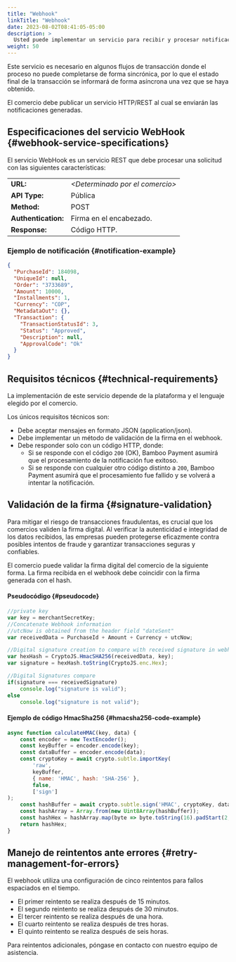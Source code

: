 ```yaml
---
title: "Webhook"
linkTitle: "Webhook"
date: 2023-08-02T08:41:05-05:00
description: >
  Usted puede implementar un servicio para recibir y procesar notificaciones enviadas desde los sistemas de Bamboo Payment.
weight: 50
---
```


Este servicio es necesario en algunos flujos de transacción donde el proceso no puede completarse de forma sincrónica, por lo que el estado final de la transacción se informará de forma asíncrona una vez que se haya obtenido.

El comercio debe publicar un servicio HTTP/REST al cual se enviarán las notificaciones generadas.

## Especificaciones del servicio WebHook {#webhook-service-specifications}
El servicio WebHook es un servicio REST que debe procesar una solicitud con las siguientes características:

<div id="shortTable"></div>

|        |          | 
|:-------|:---------|
|**URL:** | *\<Determinado por el comercio>* |
|**API Type:** | Pública |
|**Method:** | POST |
|**Authentication:** | Firma en el encabezado. |
|**Response:** | Código HTTP. |

### Ejemplo de notificación {#notification-example}

```json
{
  "PurchaseId": 184098,
  "UniqueId": null,
  "Order": "3733689",
  "Amount": 10000,
  "Installments": 1,
  "Currency": "COP",
  "MetadataOut": {},
  "Transaction": {
    "TransactionStatusId": 3,
    "Status": "Approved",
    "Description": null,
    "ApprovalCode": "Ok"
  }
}
```

## Requisitos técnicos {#technical-requirements}
La implementación de este servicio depende de la plataforma y el lenguaje elegido por el comercio.

Los únicos requisitos técnicos son:

- Debe aceptar mensajes en formato JSON (application/json).
- Debe implementar un método de validación de la firma en el webhook.
- Debe responder solo con un código HTTP, donde:
  * Si se responde con el código `200` (OK), Bamboo Payment asumirá que el procesamiento de la notificación fue exitoso.
  * Si se responde con cualquier otro código distinto a `200`, Bamboo Payment asumirá que el procesamiento fue fallido y se volverá a intentar la notificación.


## Validación de la firma {#signature-validation}
Para mitigar el riesgo de transacciones fraudulentas, es crucial que los comercios validen la firma digital. Al verificar la autenticidad e integridad de los datos recibidos, las empresas pueden protegerse eficazmente contra posibles intentos de fraude y garantizar transacciones seguras y confiables.

El comercio puede validar la firma digital del comercio de la siguiente forma. La firma recibida en el webhook debe coincidir con la firma generada con el hash.

#### Pseudocódigo {#pseudocode}

```javascript
//private key
var key = merchantSecretKey;
//Concatenate Webhook information
//utcNow is obtained from the header field "dateSent"
var receivedData = PurchaseId + Amount + Currency + utcNow;

//Digital signature creation to compare with received signature in webhook
var hexHash = CryptoJS.HmacSHA256(receivedData, key);
var signature = hexHash.toString(CryptoJS.enc.Hex);

//Digital Signatures compare
if(signature === receivedSignature)
    console.log("signature is valid");
else
    console.log("signature is not valid");
 ```

#### Ejemplo de código HmacSha256 {#hmacsha256-code-example}

```javascript
async function calculateHMAC(key, data) {
	const encoder = new TextEncoder();
	const keyBuffer = encoder.encode(key);
	const dataBuffer = encoder.encode(data);
	const cryptoKey = await crypto.subtle.importKey(
		'raw',
		keyBuffer,
		{ name: 'HMAC', hash: 'SHA-256' },
		false,
		['sign']
);
	const hashBuffer = await crypto.subtle.sign('HMAC', cryptoKey, dataBuffer);
	const hashArray = Array.from(new Uint8Array(hashBuffer));
	const hashHex = hashArray.map(byte => byte.toString(16).padStart(2, '0')).join('');
	return hashHex;
}
```

## Manejo de reintentos ante errores {#retry-management-for-errors}
El webhook utiliza una configuración de cinco reintentos para fallos espaciados en el tiempo.

* El primer reintento se realiza después de 15 minutos.
* El segundo reintento se realiza después de 30 minutos.
* El tercer reintento se realiza después de una hora.
* El cuarto reintento se realiza después de tres horas.
* El quinto reintento se realiza después de seis horas.

Para reintentos adicionales, póngase en contacto con nuestro equipo de asistencia.